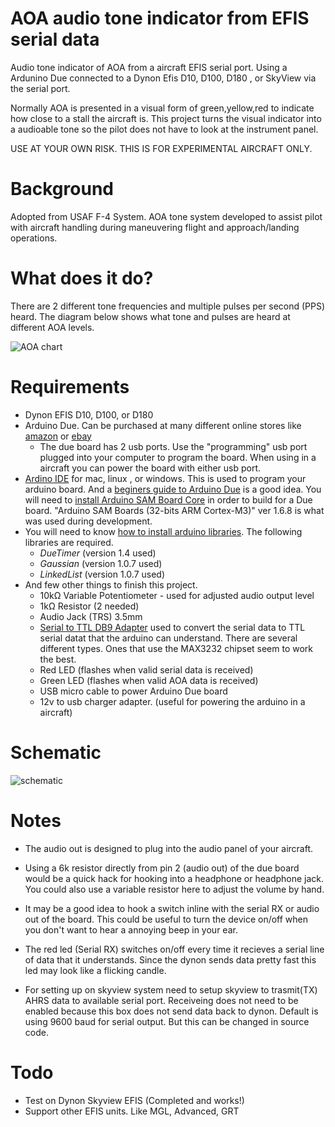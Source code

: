 # AOA audio tone indicator from EFIS serial data
Audio tone indicator of AOA from a aircraft EFIS serial port. Using a Ardunino Due connected to a Dynon Efis D10, D100, D180 , or SkyView via the serial port.

Normally AOA is presented in a visual form of green,yellow,red to indicate how close to a stall the aircraft is.  This project turns the visual indicator into a audioable tone so the pilot does not have to look at the instrument panel.

USE AT YOUR OWN RISK.  THIS IS FOR EXPERIMENTAL AIRCRAFT ONLY. 

# Background

Adopted from USAF F-4 System.  AOA tone system developed to assist pilot with aircraft handling during maneuvering flight and approach/landing operations.  

# What does it do?

There are 2 different tone frequencies and multiple pulses per second (PPS) heard.   The diagram below shows what tone and pulses are heard at different AOA levels.

![AOA chart](https://github.com/dinglewanker/aoa-tone-efis-serial/blob/master/docs/chart.png?raw=true)


# Requirements
 - Dynon EFIS D10, D100, or D180
 - Arduino Due.  Can be purchased at many different online stores like [amazon](https://www.amazon.com/OSOYOO-Compatible-Shield-Module-Arduino/dp/B010SCWGE2/) or  [ebay](http://www.ebay.com/sch/items/?_nkw=arduino+due) 
   * The due board has 2 usb ports.  Use the "programming" usb port plugged into your computer to program the board.  When using in a aircraft you can power the board with either usb port.
 - [Ardino IDE](https://www.arduino.cc/en/Main/Software) for mac, linux , or windows. This is used to program your arduino board. And a [beginers guide to Arduino Due](https://www.arduino.cc/en/Guide/ArduinoDue) is a good idea.  You will need to [install Arduino SAM Board Core](https://www.arduino.cc/en/Guide/Cores) in order to build for a Due board. "Arduino SAM Boards (32-bits ARM Cortex-M3)" ver 1.6.8 is what was used during development.
 - You will need to know [how to install arduino libraries](https://www.arduino.cc/en/Guide/Libraries). The following libraries are required.
   * *DueTimer* (version 1.4 used)
   * *Gaussian* (version 1.0.7 used)
   * *LinkedList* (version 1.0.7 used)
 - And few other things to finish this project.
   * 10kΩ Variable Potentiometer - used for adjusted audio output level 
   * 1kΩ Resistor (2 needed)
   * Audio Jack (TRS) 3.5mm
   * [Serial to TTL DB9 Adapter](http://www.ebay.com/sch/i.html_max232+serial+ttl+DB9) used to convert the serial data to TTL serial datat that the arduino can understand.  There are several different types.  Ones that use the MAX3232 chipset seem to work the best.
   * Red LED (flashes when valid serial data is received)
   * Green LED (flashes when valid AOA data is received)
   * USB micro cable to power Arduino Due board
   * 12v to usb charger adapter. (useful for powering the arduino in a aircraft)

# Schematic
![schematic](https://github.com/dinglewanker/aoa-tone-efis-serial/blob/master/docs/AOA_Due_schem_5Jun18.png?raw=true)

# Notes
 * The audio out is designed to plug into the audio panel of your aircraft.
 
 * Using a 6k resistor directly from pin 2 (audio out) of the due board would be a quick hack for hooking into a headphone or headphone jack.  You could also use a variable resistor here to adjust the volume by hand.

 * It may be a good idea to hook a switch inline with the serial RX or audio out of the board.  This could be useful to turn the device on/off when you don't want to hear a annoying beep in your ear.

 * The red led (Serial RX) switches on/off every time it recieves a serial line of data that it understands.  Since the dynon sends data pretty fast this led may look like a flicking candle.
 
 * For setting up on skyview system need to setup skyview to trasmit(TX) AHRS data to available serial port.  Receiveing does not need to be enabled because this box does not send data back to dynon.  Default is using 9600 baud for serial output.  But this can be changed in source code.
 
 
# Todo
- Test on Dynon Skyview EFIS (Completed and works!)
- Support other EFIS units.  Like MGL, Advanced, GRT
 
